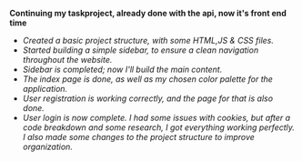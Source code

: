 **Continuing my taskproject, already done with the api, now it's front end time**

- *Created a basic project structure, with some HTML,JS & CSS files.*
- *Started building a simple sidebar, to ensure a clean navigation throughout the website.*
- *Sidebar is completed; now I'll build the main content.*
- *The index page is done, as well as my chosen color palette for the application.*
- *User registration is working correctly, and the page for that is also done.*
- *User login is now complete. I had some issues with cookies, but after a code breakdown and some research, I got everything working perfectly. I also made some changes to the project structure to improve organization.*